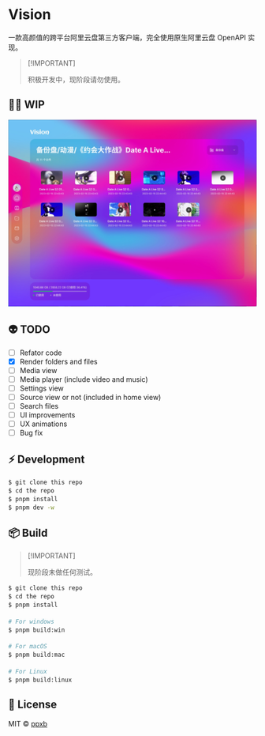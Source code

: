 # Vision

一款高颜值的跨平台阿里云盘第三方客户端，完全使用原生阿里云盘 OpenAPI 实现。

> \[!IMPORTANT]
>
> 积极开发中，现阶段请勿使用。

## 👋🏻 WIP

![](./screenshots/login.png)

## 👽 TODO

- [ ] Refator code
- [x] Render folders and files
- [ ] Media view
- [ ] Media player (include video and music)
- [ ] Settings view
- [ ] Source view or not (included in home view)
- [ ] Search files
- [ ] UI improvements
- [ ] UX animations
- [ ] Bug fix

## ⚡️ Development

```bash
$ git clone this repo
$ cd the repo
$ pnpm install
$ pnpm dev -w
```

## 📦 Build

> \[!IMPORTANT]
>
> 现阶段未做任何测试。

```bash
$ git clone this repo
$ cd the repo
$ pnpm install

# For windows
$ pnpm build:win

# For macOS
$ pnpm build:mac

# For Linux
$ pnpm build:linux

```

## 📃 License

MIT © [ppxb](./LICENSE)
